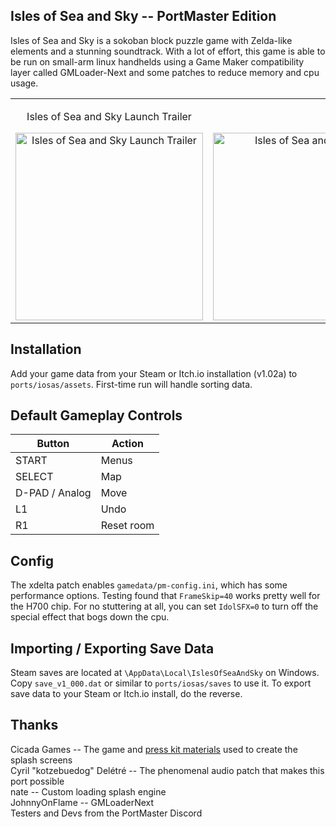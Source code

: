 ## Isles of Sea and Sky -- PortMaster Edition
Isles of Sea and Sky is a sokoban block puzzle game with Zelda-like elements and a stunning soundtrack. With a lot of effort, this game is able to be run on small-arm linux handhelds using a Game Maker compatibility layer called GMLoader-Next and some patches to reduce memory and cpu usage.

<div align="center">
  <table>
    <tr>
      <td align="center">
        <p align="center">Isles of Sea and Sky Launch Trailer</p>  
        <a href="https://www.youtube.com/watch?v=euaG9rsGrfA">
          <img src="https://img.youtube.com/vi/euaG9rsGrfA/0.jpg" alt="Isles of Sea and Sky Launch Trailer" width="300"/>
        </a>
      </td>
      <td align="center">
        <p>&nbsp;</p> <!-- Adjust spaces to match -->
        <img src="https://images.squarespace-cdn.com/content/v1/5cef1ac40bf916000135fdcc/f4b9a8a8-b054-4e14-9f1e-cc2687e888e2/iss_river.gif" alt="Isles of Sea and Sky GIF" width="300"/>
      </td>
    </tr>
  </table>
</div>

## Installation
Add your game data from your Steam or Itch.io installation (v1.02a) to `ports/iosas/assets`. First-time run will handle sorting data.

## Default Gameplay Controls
| Button | Action |
|--|--|
|START|Menus|
|SELECT|Map|
|D-PAD / Analog|Move|
|L1|Undo|
|R1|Reset room|

## Config
The xdelta patch enables `gamedata/pm-config.ini`, which has some performance options. Testing found that `FrameSkip=40` works pretty well for the H700 chip. For no stuttering at all, you can set `IdolSFX=0` to turn off the special effect that bogs down the cpu.

## Importing / Exporting Save Data
Steam saves are located at `\AppData\Local\IslesOfSeaAndSky` on Windows. Copy `save_v1_000.dat` or similar to `ports/iosas/saves` to use it. To export save data to your Steam or Itch.io install, do the reverse.

## Thanks
Cicada Games -- The game and [press kit materials](https://islesofseaandsky.com/press-kit) used to create the splash screens  
Cyril "kotzebuedog" Delétré -- The phenomenal audio patch that makes this port possible  
nate -- Custom loading splash engine  
JohnnyOnFlame -- GMLoaderNext  
Testers and Devs from the PortMaster Discord  

